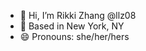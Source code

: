 - 👋 Hi, I’m Rikki Zhang @llz08
- 📍 Based in New York, NY
- 😄 Pronouns: she/her/hers



<!---
llz08/llz08 is a ✨ special ✨ repository because its `README.md` (this file) appears on your GitHub profile.
You can click the Preview link to take a look at your changes.
--->
